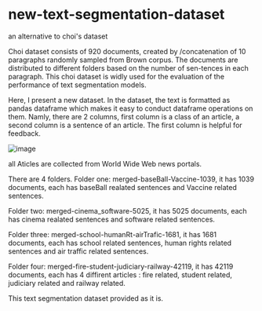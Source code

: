 # new-text-segmentation-dataset
an alternative to choi's dataset

Choi dataset consists of 920 documents, created by /concatenation of 10 paragraphs randomly sampled from Brown corpus. The documents are distributed to different folders based on the number of sen-tences in each paragraph. This choi dataset is widly used for the evaluation of the performance of text segmentation models.

Here, I present a new dataset. In the dataset, the text is formatted as pandas dataframe which makes it easy to conduct dataframe operations on them. Namly, there are 2 columns, first column is a class of an article, a second column is a sentence of an article. The first column is helpful for feedback.

![image](https://user-images.githubusercontent.com/75815655/161476491-d252ee5c-efb4-449b-a87e-2c1d957d5124.png)

all Aticles are collected from World Wide Web news portals.

There are 4 folders. Folder one: merged-baseBall-Vaccine-1039, it has 1039 documents, each has baseBall realated sentences and Vaccine related sentences.

Folder two: merged-cinema_software-5025, it has 5025 documents, each has cinema realated sentences and software related sentences.

Folder three: merged-school-humanRt-airTrafic-1681, it has 1681 documents, each has school related sentences, human rights related sentences and air traffic related sentences.

Folder four: merged-fire-student-judiciary-railway-42119, it has 42119 documents, each has 4 diffirent articles : fire related, student related, judiciary related and railway related.

This text segmentation dataset provided as it is.
